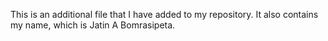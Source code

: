 This is an additional file that I have added to my repository.
It also contains my name, which is Jatin A Bomrasipeta.